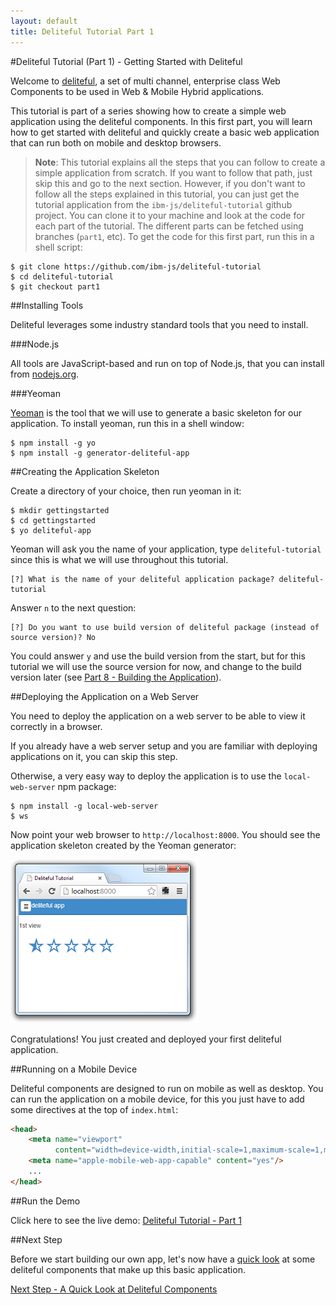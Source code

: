 ```yaml
---
layout: default
title: Deliteful Tutorial Part 1
---
```


#Deliteful Tutorial (Part 1) - Getting Started with Deliteful

Welcome to [deliteful](http://ibm-js.github.io/deliteful/index.html), a set of multi channel,
enterprise class Web Components to be used in Web & Mobile Hybrid applications.

This tutorial is part of a series showing how to create a simple web application using the deliteful components.
In this first part, you will learn how to get started with deliteful and quickly create a basic web application
that can run both on mobile and desktop browsers.

> **Note**: This tutorial explains all the steps that you can follow to create a simple application from scratch. If
you
want to follow that path, just skip this and go to the next section.
However, if you don't want to follow all the steps explained in this tutorial,
you can just get the tutorial application from the `ibm-js/deliteful-tutorial` github project.
You can clone it to your machine and look at the code for each part of the tutorial. The different parts can be
fetched using branches (`part1`, etc). To get the code for this first part, run this in a shell script:

```
$ git clone https://github.com/ibm-js/deliteful-tutorial
$ cd deliteful-tutorial
$ git checkout part1
```

##Installing Tools

Deliteful leverages some industry standard tools that you need to install.

###Node.js

All tools are JavaScript-based and run on top of Node.js, that you can install from [nodejs.org](http://nodejs.org/).

###Yeoman

[Yeoman](http://yeoman.io) is the tool that we will use to generate a basic skeleton for our application.
To install yeoman, run this in a shell window:

```
$ npm install -g yo
$ npm install -g generator-deliteful-app
```

##Creating the Application Skeleton

Create a directory of your choice, then run yeoman in it:

```
$ mkdir gettingstarted
$ cd gettingstarted
$ yo deliteful-app
```

Yeoman will ask you the name of your application, type `deliteful-tutorial` since this is what we will use throughout
 this tutorial.

```
[?] What is the name of your deliteful application package? deliteful-tutorial
```

Answer `n` to the next question:

```
[?] Do you want to use build version of deliteful package (instead of source version)? No
```

You could answer `y` and use the build version from the start, but for this tutorial we will use the source version
for now, and change to the build version later (see [Part 8 - Building the Application](Part8Build.md)).

##Deploying the Application on a Web Server

You need to deploy the application on a web server to be able to view it correctly in a browser.

If you already have a web server setup and you are familiar with deploying applications on it, you can skip this step.

Otherwise, a very easy way to deploy the application is to use the `local-web-server` npm package:

```
$ npm install -g local-web-server
$ ws
```

Now point your web browser to `http://localhost:8000`. You should see the application skeleton created by the Yeoman
generator:

![Initial Deliteful Application](images/initial.png)

Congratulations! You just created and deployed your first deliteful application.

##Running on a Mobile Device

Deliteful components are designed to run on mobile as well as desktop. You can run the application on a mobile
device, for this you just have to add some directives at the top of `index.html`:

```html
<head>
    <meta name="viewport"
          content="width=device-width,initial-scale=1,maximum-scale=1,minimum-scale=1,user-scalable=no"/>
    <meta name="apple-mobile-web-app-capable" content="yes"/>
    ...
</head>
```

##Run the Demo

Click here to see the live demo:
[Deliteful Tutorial - Part 1](http://ibm-js.github.io/deliteful-tutorial/runnable/part1/index.html)

##Next Step

Before we start building our own app, let's now have a [quick look](Part2QuickLook.md) at some deliteful components
that
make up this basic application.

[Next Step - A Quick Look at Deliteful Components](Part2QuickLook.md)
